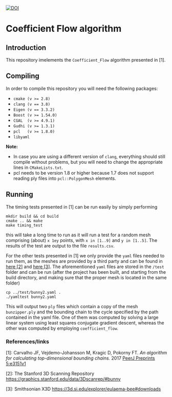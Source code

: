 [![DOI](https://zenodo.org/badge/78863905.svg)](https://zenodo.org/badge/latestdoi/78863905)

# Coefficient Flow algorithm

## Introduction
This repository imelements the `Coefficient_Flow` algorithm presented in [1].

## Compiling

In order to compile this repository you will need the following packages:

- `cmake (v >= 2.8)`
- `clang (v == 3.8)`
- `Eigen (v == 3.3.2)`
- `Boost (v >= 1.54.0)`
- `CGAL  (v >= 4.9.1)`
- `Gudhi (v >= 1.3.1)`
- `pcl   (v >= 1.8.0)`
- `libyaml`

**Note:**
- In case you are using a different version of `clang`, everything should still compile without problems, but you will need to change the appropriate lines in `CMakeLists.txt`.
- pcl needs to be version 1.8 or higher because 1.7 does not support reading ply files into `pcl::PolygonMesh` elements.

## Running

The timing tests presented in [1] can be run easily by simply performing

```{bash}
mkdir build && cd build
cmake .. && make
make timing_test
```
this will take a long time to run as it will run a test for a random mesh comprising (about) `x 1ey` points, with `x in [1..9]` and `y in [1..5]`. The results of the test are output to the file `results.csv`.

For the other tests presented in [1] we only provide the `yaml` files needed to run them, as the meshes are provided by a third party and can be found in [here [2]](https://graphics.stanford.edu/data/3Dscanrep/#bunny) and [here [3]](https://3d.si.edu/explorer/eulaema-bee#downloads). The aforementioned `yaml` files are stored in the `/test` folder and can be run (after the project has been built, and starting from the build directory, and making sure that the proper mesh is located in the same folder)

```{bash}
cp ../test/bunny2.yaml .
./yamltest bunny2.yaml
```

This will output two `ply` files which contain a copy of the mesh `bunzipper.ply` and the bounding chain to the cycle specified by the path contained in the yaml file. One of them was computed by solving a large linear system using least squares conjugate gradient descent, whereas the other was computed by employing `coefficient_flow`.

### References/links

[1]: Carvalho JF, Vejdemo-Johansson M, Kragic D, Pokorny FT. _An algorithm for calculating top-dimensional bounding chains._ 2017 [PeerJ Preprints 5:e3151v1](https://doi.org/10.7287/peerj.preprints.3151v1)

[2]: The Stanford 3D Scanning Repository https://graphics.stanford.edu/data/3Dscanrep/#bunny

[3]: Smithsonian X3D https://3d.si.edu/explorer/eulaema-bee#downloads
